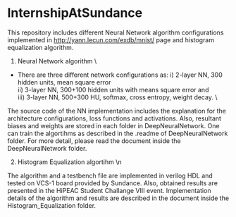 # InternshipAtSundance

This repository includes different Neural Network algorithm configurations implemented in http://yann.lecun.com/exdb/mnist/ page and histogram equalization algorithm. 

1) Neural Network algorithm \
  - There are three different network configurations as: 
    i) 2-layer NN, 300 hidden units, mean square error \
    ii) 3-layer NN, 300+100 hidden units with means square error and \
    iii) 3-layer NN, 500+300 HU, softmax, cross entropy, weight decay. \
  
  The source code of the NN implementation includes the explanation for the architecture configurations, loss functions and activations. Also, resultant biases and weights are stored in each folder in DeepNeuralNetwork. One can train the algortihms as described in the .readme of DeepNeuralNetwork folder. For more detail, please read the document inside the DeepNeuralNetwork folder. 

2) Histogram Equalization algortihm \n
  
  The algorithm and a testbench file are implemented in verilog HDL and tested on VCS-1 board provided by Sundance. Also, obtained results are presented in the HiPEAC Student Challange VIII event. Implementation details of the algorithm and results are described in the document inside the Histogram_Equalization folder. 
